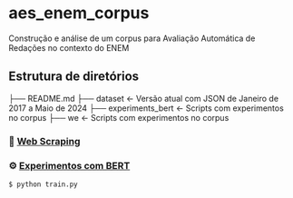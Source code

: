 # aes_enem_corpus

Construção e análise de um corpus para Avaliação Automática de Redações no contexto do ENEM

## Estrutura de diretórios

├── README.md 
├── dataset             <- Versão atual com JSON de Janeiro de 2017 a Maio de 2024
├── experiments_bert    <- Scripts com experimentos no corpus
├── we    <- Scripts com experimentos no corpus

### :wrench: [Web Scraping](web_corpus_builder/)



### :gear: [Experimentos com BERT](experiments_bert/)

```bash
$ python train.py
```